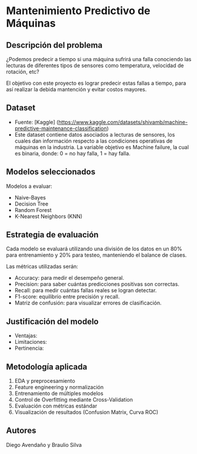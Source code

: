 # Mantenimiento Predictivo de Máquinas

## Descripción del problema
¿Podemos predecir a tiempo si una máquina sufrirá una falla conociendo las lecturas de diferentes tipos de sensores como temperatura, velocidad de rotación, etc?

El objetivo con este proyecto es lograr predecir estas fallas a tiempo, para así realizar la debida mantención y evitar costos mayores.

## Dataset
- Fuente: [Kaggle] (https://www.kaggle.com/datasets/shivamb/machine-predictive-maintenance-classification)
- Este dataset contiene datos asociados a lecturas de sensores, los cuales dan información respecto a las condiciones operativas de máquinas en la industria.
La variable objetivo es Machine failure, la cual es binaria, donde: 0 = no hay falla, 1 = hay falla.

## Modelos seleccionados
Modelos a evaluar:
- Naive-Bayes
- Decision Tree
- Random Forest
- K-Nearest Neighbors (KNN)

## Estrategia de evaluación
Cada modelo se evaluará utilizando una división de los datos en un 80% para entrenamiento y 20% para testeo, manteniendo el balance de clases. 


Las métricas utilizadas serán:
- Accuracy: para medir el desempeño general.
- Precision: para saber cuántas predicciones positivas son correctas.
- Recall: para medir cuántas fallas reales se logran detectar.
- F1-score: equilibrio entre precisión y recall.
- Matriz de confusión: para visualizar errores de clasificación.

## Justificación del modelo
- Ventajas: 
- Limitaciones: 
- Pertinencia: 

## Metodología aplicada
1. EDA y preprocesamiento
2. Feature engineering y normalización
3. Entrenamiento de múltiples modelos
4. Control de Overfitting mediante Cross-Validation
5. Evaluación con métricas estándar
6. Visualización de resultados (Confusion Matrix, Curva ROC)

## Autores
Diego Avendaño y Braulio Silva
